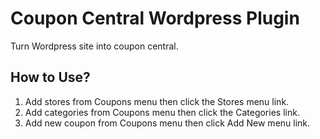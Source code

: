 # Coupon Central Wordpress Plugin
Turn Wordpress site into coupon central.

## How to Use?
1. Add stores from Coupons menu then click the Stores menu link.
2. Add categories from Coupons menu then click the Categories link.
3. Add new coupon from Coupons menu then click Add New menu link.
